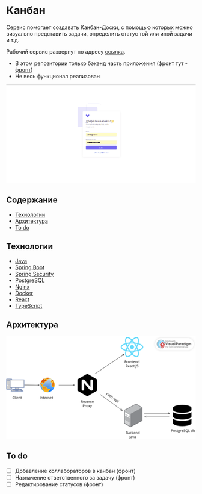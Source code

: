 # Канбан

Сервис помогает создавать Канбан-Доски, с помощью которых можно визуально представить задачи, определить статус
той или иной задачи и т.д.

Рабочий сервис развернут по адресу [cсылка](https://laurkan.ru).

- В этом репозитории только бэкэнд часть приложения (фронт тут - [фронт](https://github.com/kanya384/kanban-frontend))
- Не весь функционал реализован

![Канбан](/screenshots.gif)

## Содержание

- [Технологии](#технологии)
- [Архитектура](#архитектура)
- [To do](#to-do)

## Технологии

- [Java](https://www.oracle.com/cis/java/)
- [Spring Boot](https://spring.io/projects/spring-boot)
- [Spring Security](https://spring.io/projects/spring-security)
- [PostgreSQL](https://www.postgresql.org/)
- [Nginx](https://nginx.org/en/)
- [Docker](https://www.docker.com/)
- [React](https://react.dev/)
- [TypeScript](https://www.typescriptlang.org/)

## Архитектура

![Архитектура сервиса](/architecture.png)

## To do

- [ ] Добавление коллабораторов в канбан (фронт)
- [ ] Назначение ответственного за задачу (фронт)
- [ ] Редактирование статусов (фронт)
